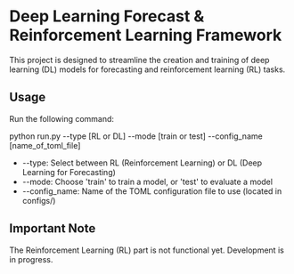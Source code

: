 # Deep Learning Forecast & Reinforcement Learning Framework

This project is designed to streamline the creation and training of deep learning (DL) models for forecasting and reinforcement learning (RL) tasks.

## Usage

Run the following command:

python run.py --type [RL or DL] --mode [train or test] --config_name [name_of_toml_file]

- --type: Select between RL (Reinforcement Learning) or DL (Deep Learning for Forecasting)
- --mode: Choose 'train' to train a model, or 'test' to evaluate a model
- --config_name: Name of the TOML configuration file to use (located in configs/)

## Important Note

The Reinforcement Learning (RL) part is not functional yet. Development is in progress.
